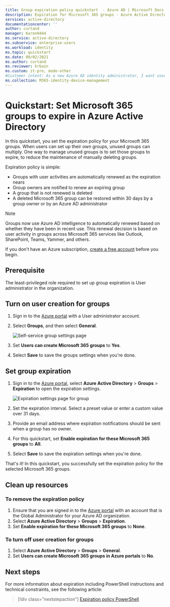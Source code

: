 ```yaml
---
title: Group expiration policy quickstart  - Azure AD | Microsoft Docs
description: Expiration for Microsoft 365 groups - Azure Active Directory
services: active-directory
documentationcenter: ''
author: curtand
manager: KarenH444
ms.service: active-directory
ms.subservice: enterprise-users
ms.workload: identity
ms.topic: quickstart
ms.date: 09/02/2021
ms.author: curtand
ms.reviewer: krbain
ms.custom: it-pro, mode-other
#Customer intent: As a new Azure AD identity administrator, I want user-created Microsoft 365 groups in my organization to expire so I can reduce the number of unused groups.
ms.collection: M365-identity-device-management
---
```

# Quickstart: Set Microsoft 365 groups to expire in Azure Active Directory

In this quickstart, you set the expiration policy for your Microsoft 365 groups. When users can set up their own groups, unused groups can multiply. One way to manage unused groups is to set those groups to expire, to reduce the maintenance of manually deleting groups.

Expiration policy is simple:

- Groups with user activities are automatically renewed as the expiration nears
- Group owners are notified to renew an expiring group
- A group that is not renewed is deleted
- A deleted Microsoft 365 group can be restored within 30 days by a group owner or by an Azure AD administrator

> [!NOTE]
> Groups now use Azure AD intelligence to automatically renewed based on whether they have been in recent use. This renewal decision is based on user activity in groups across Microsoft 365 services like Outlook, SharePoint, Teams, Yammer, and others.

If you don't have an Azure subscription, [create a free account](https://azure.microsoft.com/free/) before you begin.

## Prerequisite

 The least-privileged role required to set up group expiration is User administrator in the organization.

## Turn on user creation for groups

1. Sign in to the [Azure portal](https://portal.azure.com) with a User administrator account.

2. Select **Groups**, and then select **General**.
  
   ![Self-service group settings page](./media/groups-quickstart-expiration/self-service-settings.png)

3. Set  **Users can create Microsoft 365 groups** to **Yes**.

4. Select **Save** to save the groups settings when you're done.

## Set group expiration

1. Sign in to the [Azure portal](https://portal.azure.com), select **Azure Active Directory** > **Groups** > **Expiration** to open the expiration settings.
  
   ![Expiration settings page for group](./media/groups-quickstart-expiration/expiration-settings.png)

2. Set the expiration interval. Select a preset value or enter a custom value over 31 days. 

3. Provide an email address where expiration notifications should be sent when a group has no owner.

4. For this quickstart, set **Enable expiration for these Microsoft 365 groups** to **All**.

5. Select **Save** to save the expiration settings when you're done.

That's it! In this quickstart, you successfully set the expiration policy for the selected Microsoft 365 groups.

## Clean up resources

### To remove the expiration policy

1. Ensure that you are signed in to the [Azure portal](https://portal.azure.com) with an account that is the Global Administrator for your Azure AD organization.
2. Select **Azure Active Directory** > **Groups** > **Expiration**.
3. Set **Enable expiration for these Microsoft 365 groups** to **None**.

### To turn off user creation for groups

1. Select **Azure Active Directory** > **Groups** > **General**. 
2. Set **Users can create Microsoft 365 groups in Azure portals** to **No**.

## Next steps

For more information about expiration including PowerShell instructions and technical constraints, see the following article:

> [!div class="nextstepaction"]
> [Expiration policy PowerShell](groups-lifecycle.md)
